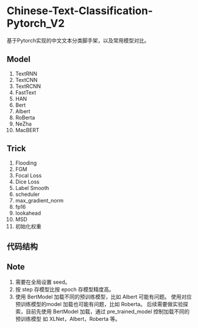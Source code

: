 # Chinese-Text-Classification-Pytorch_V2
基于Pytorch实现的中文文本分类脚手架，以及常用模型对比。

## Model

1. TextRNN
2. TextCNN
3. TextRCNN
4. FastText
5. HAN
6. Bert
7. Albert
8. RoBerta
9. NeZha
10. MacBERT

## Trick

1. Flooding
2. FGM
3. Focal Loss
4. Dice Loss
5. Label Smooth
6. scheduler
7. max_gradient_norm
8. fp16
9. lookahead
10. MSD
11. 初始化权重

## 代码结构

## Note
1. 需要在全局设置 seed。
2. 按 step 存模型比按 epoch 存模型精度高。
3. 使用 BertModel 加载不同的预训练模型，比如 Albert 可能有问题。
   使用对应预训练模型的model 加载也可能有问题，比如 Roberta。
   后续需要做实验探索，目前先使用 BertModel 加载，通过 pre_trained_model 控制加载不同的预训练模型
   如 XLNet，Albert，Roberta 等。